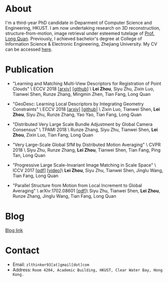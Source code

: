 # About
I'm a third-year PhD candidate in Deparment of Computer Science and Engineering, HKUST. I am now undertaking research on 3D reconstruction, structure-from-motion, image retrieval under esteemed tutelage of [Prof. Long Quan](https://www.cse.ust.hk/~quan/). Previously, I achieved bachelor's degree at College of Information Science & Electronic Engineering, Zhejiang University. My CV can be accessed [here](./files/cv.pdf).

# Publication

* "Learning and Matching Multi-View Descriptors for Registration of Point Clouds" \\
ECCV 2018 [[arxiv](https://arxiv.org/abs/1807.05653)] [[github](https://github.com/zlthinker/RMBP)] \\
**Lei Zhou**, Siyu Zhu, Zixin Luo, Tianwei Shen, Runze Zhang, Mingmin Zhen, Tian Fang, Long Quan

* "GeoDesc: Learning Local Descriptors by Integrating Geometry Constraints" \\
ECCV 2018 [[arxiv](https://arxiv.org/abs/1807.06294)] [[github](https://github.com/lzx551402/geodesc)] \\
Zixin Luo, Tianwei Shen, **Lei Zhou**, Siyu Zhu, Runze Zhang, Yao Yao, Tian Fang, Long Quan

* "Distributed Very Large Scale Bundle Adjustment by Global Camera Consensus" \\
TPAMI 2018 \\
Runze Zhang, Siyu Zhu, Tianwei Shen, **Lei Zhou**, Zixin Luo, Tian Fang, Long Quan

* "Very Large-Scale Global SfM by Distributed Motion Averaging" \\
CVPR 2018 \\
Siyu Zhu, Runze Zhang, **Lei Zhou**, Tianwei Shen, Tian Fang, Ping Tan, Long Quan

* "Progressive Large Scale-Invariant Image Matching in Scale Space" \\
ICCV 2017 [[pdf](./files/iccv2017.pdf)] [[video](https://youtu.be/GXFufpVK-gI)]\\
**Lei Zhou**, Siyu Zhu, Tianwei Shen, Jinglu Wang, Tian Fang, Long Quan

* "Parallel Structure from Motion from Local Increment to Global Averaging" \\
arXiv:1702.08601 [[pdf](./files/parallel_sfm.pdf)]\\
Siyu Zhu, Tianwei Shen, **Lei Zhou**, Runze Zhang, Jinglu Wang, Tian Fang, Long Quan

# Blog
[Blog link](blog)


# Contact
* Email: `zlthinker93[at]gmail[dot]com`
* Address: `Room 4204, Academic Building, HKUST, Clear Water Bay, Hong Kong.`
